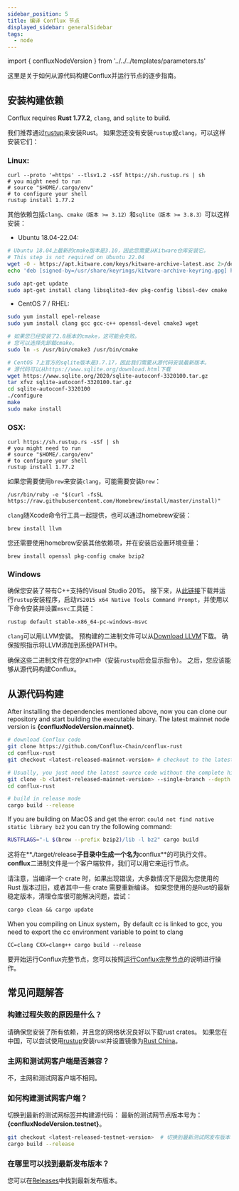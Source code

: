 ```yaml
---
sidebar_position: 5
title: 编译 Conflux 节点
displayed_sidebar: generalSidebar
tags:
  - node
---
```


import { confluxNodeVersion } from '../../../templates/parameters.ts'

这里是关于如何从源代码构建Conflux并运行节点的逐步指南。

## 安装构建依赖

Conflux requires **Rust 1.77.2**, `clang`, and `sqlite` to build.

我们推荐通过[rustup](https://rustup.rs/)来安装Rust。 如果您还没有安装`rustup`或`clang`，可以这样安装它们：

### Linux:

```shell
curl --proto '=https' --tlsv1.2 -sSf https://sh.rustup.rs | sh
# you might need to run 
# source "$HOME/.cargo/env"
# to configure your shell
rustup install 1.77.2
```

其他依赖包括`clang`、`cmake（版本 >= 3.12）`和`sqlite（版本 >= 3.8.3）`可以这样安装：

- Ubuntu 18.04-22.04:

```bash
# Ubuntu 18.04上最新的cmake版本是3.10，因此您需要从Kitware仓库安装它。
# This step is not required on Ubuntu 22.04
wget -O - https://apt.kitware.com/keys/kitware-archive-latest.asc 2>/dev/null | gpg --dearmor - | sudo tee /usr/share/keyrings/kitware-archive-keyring.gpg >/dev/null
echo 'deb [signed-by=/usr/share/keyrings/kitware-archive-keyring.gpg] https://apt.kitware.com/ubuntu/ bionic main' | sudo tee /etc/apt/sources.list.d/kitware.list >/dev/null

sudo apt-get update
sudo apt-get install clang libsqlite3-dev pkg-config libssl-dev cmake
```

- CentOS 7 / RHEL:

```bash
sudo yum install epel-release
sudo yum install clang gcc gcc-c++ openssl-devel cmake3 wget

# 如果您已经安装了2.8版本的cmake，这可能会失败。
# 您可以选择先卸载cmake。
sudo ln -s /usr/bin/cmake3 /usr/bin/cmake

# CentOS 7上官方的sqlite版本是3.7.17，因此我们需要从源代码安装最新版本。
# 源代码可以从https://www.sqlite.org/download.html下载
wget https://www.sqlite.org/2020/sqlite-autoconf-3320100.tar.gz
tar xfvz sqlite-autoconf-3320100.tar.gz
cd sqlite-autoconf-3320100
./configure
make
sudo make install
```

### OSX:

```shell
curl https://sh.rustup.rs -sSf | sh
# you might need to run 
# source "$HOME/.cargo/env"
# to configure your shell
rustup install 1.77.2
```

如果您需要使用`brew`来安装`clang`，可能需要安装`brew`：

```shell
/usr/bin/ruby -e "$(curl -fsSL https://raw.githubusercontent.com/Homebrew/install/master/install)"
```

`clang`随Xcode命令行工具一起提供，也可以通过homebrew安装：

```shell
brew install llvm
```

您还需要使用homebrew安装其他依赖项，并在安装后设置环境变量：

```shell
brew install openssl pkg-config cmake bzip2 
```

### Windows

确保您安装了带有C++支持的Visual Studio 2015。 接下来，从[此链接](https://static.rust-lang.org/rustup/dist/x86_64-pc-windows-msvc/rustup-init.exe)下载并运行`rustup`安装程序，启动`VS2015 x64 Native Tools Command Prompt`，并使用以下命令安装并设置`msvc`工具链：

```shell
rustup default stable-x86_64-pc-windows-msvc
```

`clang`可以用LLVM安装。 预构建的二进制文件可以从[Download LLVM](https://releases.llvm.org/download.html#8.0.0)下载。 确保按照指示将LLVM添加到系统PATH中。

确保这些二进制文件在您的`PATH`中（安装`rustup`后会显示指令）。 之后，您应该能够从源代码构建Conflux。

## 从源代码构建

After installing the dependencies mentioned above, now you can clone our repository and start building the executable binary. The latest mainnet node version is **{confluxNodeVersion.mainnet}**.

```bash
# download Conflux code
git clone https://github.com/Conflux-Chain/conflux-rust
cd conflux-rust
git checkout <latest-released-mainnet-version> # checkout to the latest release version

# Usually, you just need the latest source code without the complete history. You can speed up the cloning process with the following command.
git clone -b <latest-released-mainnet-version> --single-branch --depth 1 https://github.com/Conflux-Chain/conflux-rust.git
cd conflux-rust

# build in release mode
cargo build --release
```

If you are building on MacOS and get the error: `could not find native static library bz2` you can try the following command:

```bash
RUSTFLAGS="-L $(brew --prefix bzip2)/lib -l bz2" cargo build
```


这将在**./target/release**子目录中生成一个名为**conflux**的可执行文件。 **conflux**二进制文件是一个客户端软件，我们可以用它来运行节点。

请注意，当编译一个 crate 时，如果出现错误，大多数情况下是因为您使用的 Rust 版本过旧，或者其中一些 crate 需要重新编译。 如果您使用的是Rust的最新稳定版本，清理仓库很可能解决问题，尝试：

```shell
cargo clean && cargo update
```
When you compiling on Linux system，By default cc is linked to gcc, you need to export the cc environment variable to point to clang

```shell
CC=clang CXX=clang++ cargo build --release
```

要开始运行Conflux完整节点，您可以按照[运行Conflux完整节点](./running-full-node.md)的说明进行操作。

## 常见问题解答

### 构建过程失败的原因是什么？

请确保您安装了所有依赖，并且您的网络状况良好以下载rust crates。 如果您在中国，可以尝试使用[rustup](https://rustup.rs/)安装rust并设置镜像为[Rust China](https://mirrors.tuna.tsinghua.edu.cn/help/rustup/)。

### 主网和测试网客户端是否兼容？

不，主网和测试网客户端不相同。

### 如何构建测试网客户端？

切换到最新的测试网标签并构建源代码： 最新的测试网节点版本号为：**{confluxNodeVersion.testnet}**。

```bash
git checkout <latest-released-testnet-version>  # 切换到最新测试网发布版本
cargo build --release
```

### 在哪里可以找到最新发布版本？

您可以在[Releases](https://github.com/Conflux-Chain/conflux-rust/releases)中找到最新发布版本。
